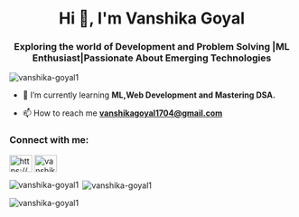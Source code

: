 <h1 align="center">Hi 👋, I'm Vanshika Goyal</h1>
<h3 align="center">Exploring the world of Development and Problem Solving |ML Enthusiast|Passionate About Emerging Technologies</h3>

<p align="left"> <img src="https://komarev.com/ghpvc/?username=vanshika-goyal1&label=Profile%20views&color=0e75b6&style=flat" alt="vanshika-goyal1" /> </p>

- 🌱 I’m currently learning **ML,Web Development and Mastering DSA.**

- 📫 How to reach me **vanshikagoyal1704@gmail.com**

<h3 align="left">Connect with me:</h3>
<p align="left">
<a href="https://linkedin.com/in/vanshika-goyal-30225524a" target="blank"><img align="center" src="https://raw.githubusercontent.com/rahuldkjain/github-profile-readme-generator/master/src/images/icons/Social/linked-in-alt.svg" alt="https://wwvanshika-goyal-30225524a" height="30" width="40" /></a>
<a href="https://instagram.com/vanshika_goyal17" target="blank"><img align="center" src="https://raw.githubusercontent.com/rahuldkjain/github-profile-readme-generator/master/src/images/icons/Social/instagram.svg" alt="vanshika_goyal17" height="30" width="40" /></a>
</p>


<p><img align="left" src="https://github-readme-stats.vercel.app/api/top-langs?username=vanshika-goyal1&show_icons=true&locale=en&layout=compact" alt="vanshika-goyal1" /></p>

<p>&nbsp;<img align="center" src="https://github-readme-stats.vercel.app/api?username=vanshika-goyal1&show_icons=true&locale=en" alt="vanshika-goyal1" /></p>

<p><img align="center" src="https://github-readme-streak-stats.herokuapp.com/?user=vanshika-goyal1&" alt="vanshika-goyal1" /></p>

